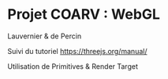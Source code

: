 # Projet COARV : WebGL

Lauvernier & de Percin

Suivi du tutoriel https://threejs.org/manual/

Utilisation de Primitives & Render Target
